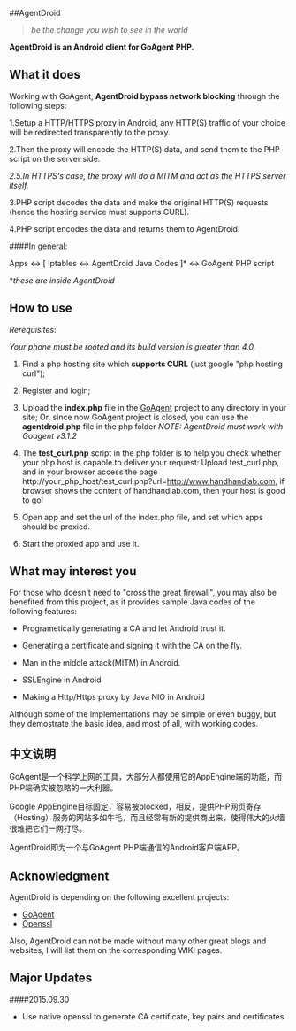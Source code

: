 ##AgentDroid

>_be the change you wish to see in the world_

__AgentDroid is an Android client for GoAgent PHP.__


## What it does

Working with GoAgent, __AgentDroid bypass network blocking__ through the following steps: 

1.Setup a HTTP/HTTPS proxy in Android, any HTTP(S) traffic of your choice will be redirected transparently to the proxy. 

2.Then the proxy will encode the HTTP(S) data, and send them to the PHP script on the server side.

_2.5.In HTTPS's case, the proxy will do a MITM and act as the HTTPS server itself._

3.PHP script decodes the data and make the original HTTP(S) requests (hence the hosting service must supports CURL).

4.PHP script encodes the data and returns them to AgentDroid.

####In general:

Apps <-> [ Iptables <-> AgentDroid Java Codes ]* <-> GoAgent PHP script

*_these are inside AgentDroid_

## How to use

_Rerequisites_:

_Your phone must be rooted and its build version is greater than 4.0._

1. Find a php hosting site which __supports CURL__ (just google "php hosting curl");
2. Register and login;
3. Upload the __index.php__ file in the [GoAgent](https://github.com/goagent/goagent) project to any directory in your site; Or, since now GoAgent project is closed, you can use the __agentdroid.php__ file in the php folder _NOTE: AgentDroid must work with Goagent v3.1.2_
 
4. The __test\_curl.php__ script in the php folder is to help you check whether your php host is capable to deliver your request: Upload test_curl.php, and in your browser access the page http://your\_php\_host/test\_curl.php?url=http://www.handhandlab.com, if browser shows the content of handhandlab.com, then your host is good to go!

5. Open app and set the url of the index.php file, and set which apps should be proxied.
6. Start the proxied app and use it.


## What may interest you

For those who doesn't need to "cross the great firewall", you may also be benefited from this project, as it provides sample Java codes of the following features:

* Programetically generating a CA and let Android trust it.

* Generating a certificate and signing it with the CA on the fly.

* Man in the middle attack(MITM) in Android.

* SSLEngine in Android

* Making a Http/Https proxy by Java NIO in Android


Although some of the implementations may be simple or even buggy, but they demostrate the basic idea, and most of all, with working codes.

## 中文说明

GoAgent是一个科学上网的工具，大部分人都使用它的AppEngine端的功能，而PHP端确实被忽略的一大利器。

Google AppEngine目标固定，容易被blocked，相反，提供PHP网页寄存（Hosting）服务的网站多如牛毛，而且经常有新的提供商出来，使得伟大的火墙很难把它们一网打尽。

AgentDroid即为一个与GoAgent PHP端通信的Android客户端APP。

## Acknowledgment

AgentDroid is depending on the following excellent projects:

* [GoAgent](https://github.com/goagent/goagent)
* [Openssl](https://github.com/openssl/openssl)

Also, AgentDroid can not be made without many other great blogs and websites, I will list them on the corresponding WIKI pages.

## Major Updates

####2015.09.30
* Use native openssl to generate CA certificate, key pairs and certificates.

